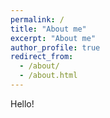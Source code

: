 ```yaml
---
permalink: /
title: "About me"
excerpt: "About me"
author_profile: true
redirect_from: 
  - /about/
  - /about.html
---
```


Hello!


